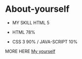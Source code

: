 # About-yourself
- MY SKILL HTML 5
+ HTML 78%
* CSS 3 90%
/ JAVA-SCRIPT 10%

MORE HERE [My yourself](http://127.0.0.1:5501/)
